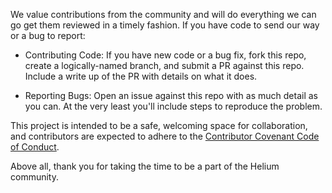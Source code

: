 We value contributions from the community and will do everything we
can go get them reviewed in a timely fashion. If you have code to send
our way or a bug to report:

* Contributing Code: If you have new code or a bug fix, fork this
  repo, create a logically-named branch, and submit a PR against this
  repo. Include a write up of the PR with details on what it does.

* Reporting Bugs: Open an issue against this repo with as much detail
  as you can. At the very least you'll include steps to reproduce the
  problem.

This project is intended to be a safe, welcoming space for
collaboration, and contributors are expected to adhere to the
[Contributor Covenant Code of Conduct](http://contributor-covenant.org/).

Above all, thank you for taking the time to be a part of the Helium
community.
